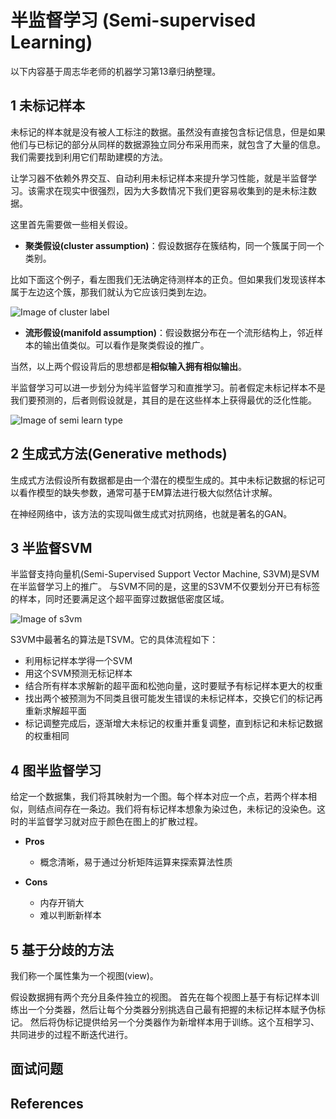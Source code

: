 # 半监督学习 (Semi-supervised Learning)
以下内容基于周志华老师的机器学习第13章归纳整理。

## 1 未标记样本
未标记的样本就是没有被人工标注的数据。虽然没有直接包含标记信息，但是如果他们与已标记的部分从同样的数据源独立同分布采用而来，就包含了大量的信息。
我们需要找到利用它们帮助建模的方法。

让学习器不依赖外界交互、自动利用未标记样本来提升学习性能，就是半监督学习。该需求在现实中很强烈，因为大多数情况下我们更容易收集到的是未标注数据。

这里首先需要做一些相关假设。

- **聚类假设(cluster assumption)**：假设数据存在簇结构，同一个簇属于同一个类别。

比如下面这个例子，看左图我们无法确定待测样本的正负。但如果我们发现该样本属于左边这个簇，那我们就认为它应该归类到左边。

![Image of cluster label](https://github.com/songchangyi/MachineLearningResume/blob/master/img/cluster_label.PNG)

- **流形假设(manifold assumption)**：假设数据分布在一个流形结构上，邻近样本的输出值类似。可以看作是聚类假设的推广。

当然，以上两个假设背后的思想都是**相似输入拥有相似输出**。

半监督学习可以进一步划分为纯半监督学习和直推学习。前者假定未标记样本不是我们要预测的，后者则假设就是，其目的是在这些样本上获得最优的泛化性能。

![Image of semi learn type](https://github.com/songchangyi/MachineLearningResume/blob/master/img/semi_learn_type.PNG)

## 2 生成式方法(Generative methods)
生成式方法假设所有数据都是由一个潜在的模型生成的。其中未标记数据的标记可以看作模型的缺失参数，通常可基于EM算法进行极大似然估计求解。

在神经网络中，该方法的实现叫做生成式对抗网络，也就是著名的GAN。

## 3 半监督SVM
半监督支持向量机(Semi-Supervised Support Vector Machine, S3VM)是SVM在半监督学习上的推广。
与SVM不同的是，这里的S3VM不仅要划分开已有标签的样本，同时还要满足这个超平面穿过数据低密度区域。

![Image of s3vm](https://github.com/songchangyi/MachineLearningResume/blob/master/img/s3vm.PNG)

S3VM中最著名的算法是TSVM。它的具体流程如下：
- 利用标记样本学得一个SVM
- 用这个SVM预测无标记样本
- 结合所有样本求解新的超平面和松弛向量，这时要赋予有标记样本更大的权重
- 找出两个被预测为不同类且很可能发生错误的未标记样本，交换它们的标记再重新求解超平面
- 标记调整完成后，逐渐增大未标记的权重并重复调整，直到标记和未标记数据的权重相同

## 4 图半监督学习
给定一个数据集，我们将其映射为一个图。每个样本对应一个点，若两个样本相似，则结点间存在一条边。我们将有标记样本想象为染过色，未标记的没染色。这时的半监督学习就对应于颜色在图上的扩散过程。

- **Pros**
  - 概念清晰，易于通过分析矩阵运算来探索算法性质

- **Cons**
  - 内存开销大
  - 难以判断新样本

## 5 基于分歧的方法
我们称一个属性集为一个视图(view)。

假设数据拥有两个充分且条件独立的视图。
首先在每个视图上基于有标记样本训练出一个分类器，然后让每个分类器分别挑选自己最有把握的未标记样本赋予伪标记。
然后将伪标记提供给另一个分类器作为新增样本用于训练。这个互相学习、共同进步的过程不断迭代进行。

## 面试问题

## References
